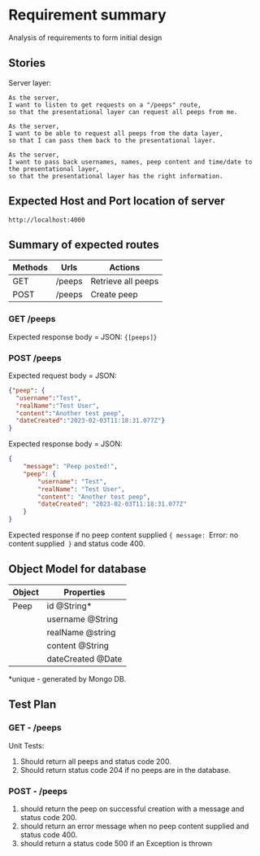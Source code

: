 # Requirement summary

Analysis of requirements to form initial design

## Stories

Server layer:

```
As the server,
I want to listen to get requests on a "/peeps" route,
so that the presentational layer can request all peeps from me.

As the server,
I want to be able to request all peeps from the data layer,
so that I can pass them back to the presentational layer.

As the server,
I want to pass back usernames, names, peep content and time/date to the presentational layer,
so that the presentational layer has the right information.
```

## Expected Host and Port location of server

```
http://localhost:4000
```
## Summary of expected routes

| Methods | Urls   | Actions            | 
|---------|--------|--------------------|
| GET     | /peeps | Retrieve all peeps |
| POST    | /peeps | Create peep        |


### GET /peeps
Expected response body = JSON: `{[peeps]}`

### POST /peeps
Expected request body = JSON:
```json
{"peep": {
  "username":"Test",
  "realName":"Test User",
  "content":"Another test peep",
  "dateCreated":"2023-02-03T11:18:31.077Z"}
}
```

Expected response body = JSON:
```json
{
    "message": "Peep posted!",
    "peep": {
        "username": "Test",
        "realName": "Test User",
        "content": "Another test peep",
        "dateCreated": "2023-02-03T11:18:31.077Z"
    }
}
```
Expected response if no peep content supplied `{ message: `Error: no content supplied` }` and status code 400.

 
## Object Model for database


| Object | Properties        |
|--------|-------------------|
| Peep   | id @String*       |
|        | username @String  |
|        | realName @string  |
|        | content @String   |
|        | dateCreated @Date |



*unique - generated by Mongo DB.

## Test Plan

### GET - /peeps
Unit Tests:
1. Should return all peeps and status code 200.
2. Should return status code 204 if no peeps are in the database.

### POST - /peeps
1. should return the peep on successful creation with a message and status code 200.
2. should return an error message when no peep content supplied and status code 400.
3. should return a status code 500 if an Exception is thrown
